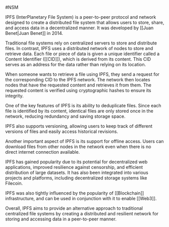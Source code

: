 #NSM

IPFS (InterPlanetary File System) is a peer-to-peer protocol and network designed to create a distributed file system that allows users to store, share, and access data in a decentralized manner. It was developed by [[Juan Benet|Juan Benet]] in 2014.

Traditional file systems rely on centralized servers to store and distribute files. In contrast, IPFS uses a distributed network of nodes to store and retrieve data. Each file or piece of data is given a unique identifier called a Content Identifier ([[CID]]), which is derived from its content. This CID serves as an address for the data rather than relying on its location.

When someone wants to retrieve a file using IPFS, they send a request for the corresponding CID to the IPFS network. The network then locates nodes that have the requested content and retrieves it from them. The requested content is verified using cryptographic hashes to ensure its integrity.

One of the key features of IPFS is its ability to deduplicate files. Since each file is identified by its content, identical files are only stored once in the network, reducing redundancy and saving storage space.

IPFS also supports versioning, allowing users to keep track of different versions of files and easily access historical revisions.

Another important aspect of IPFS is its support for offline access. Users can download files from other nodes in the network even when there is no direct internet connection available.

IPFS has gained popularity due to its potential for decentralized web applications, improved resilience against censorship, and efficient distribution of large datasets. It has also been integrated into various projects and platforms, including decentralized storage systems like Filecoin.

IPFS was also tightly influenced by the popularity of [[Blockchain]] infrastructure, and can be used in conjunction with it to enable [[Web3]].

Overall, IPFS aims to provide an alternative approach to traditional centralized file systems by creating a distributed and resilient network for storing and accessing data in a peer-to-peer manner.